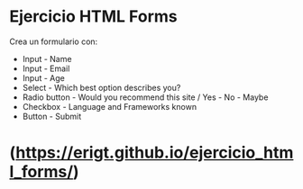 # Ejercicio HTML Forms
Crea un formulario con:

- Input - Name
- Input - Email
- Input - Age
- Select - Which best option describes you?
- Radio button - Would you recommend this site / Yes - No - Maybe
- Checkbox - Language and Frameworks known
- Button - Submit

# (https://erigt.github.io/ejercicio_html_forms/)
